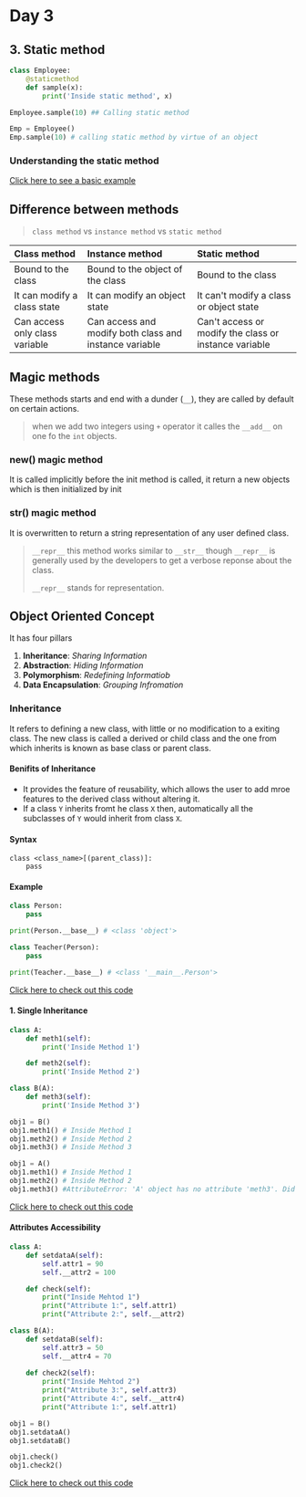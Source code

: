 # Day 3

## 3. Static method

```python
class Employee:
    @staticmethod
    def sample(x):
        print('Inside static method', x)

Employee.sample(10) ## Calling static method

Emp = Employee()
Emp.sample(10) # calling static method by virtue of an object
```

### Understanding the static method

[Click here to see a basic example](./staticmethod/basic.py)

## Difference between methods

> `class method` vs `instance method` vs `static method`

| Class method | Instance method | Static method |
|:-------------|:--------------|:------------|
|Bound to the class|Bound to the object of the class|Bound to the class|
|It can modify a class state|It can modify an object state|It can't modify a class or object state|
|Can access only class variable|Can access and modify both class and instance variable|Can't access or modify the class or instance variable|

## Magic methods

These methods starts and end with a dunder (`__`), they are called by default on certain actions.

> when we add two integers using `+` operator it calles the `__add__` on one fo the `int` objects.

### new() magic method

It is called implicitly before the init method is called, it return a new objects which is then initialized by init

### str() magic method

It is overwritten to return a string representation of any user defined class.

> `__repr__` this method works similar to `__str__` though `__repr__` is generally used by the developers to get a verbose reponse about the class.
>
> `__repr__` stands for representation.

## Object Oriented Concept

It has four pillars

1. **Inheritance**: _Sharing Information_
2. **Abstraction**: _Hiding Information_
3. **Polymorphism**: _Redefining Informatiob_
4. **Data Encapsulation**: _Grouping Infromation_

### Inheritance

It refers to defining a new class, with little or no modification to a exiting class.
The new class is called a derived or child class and the one from which inherits is known as base class or parent class.

#### Benifits of Inheritance

- It provides the feature of reusability, which allows the user to add mroe features to the derived class without altering it.
- If a class `Y` inherits fromt he class `X` then, automatically all the subclasses of `Y` would inherit from class `X`.

#### Syntax

```psudo
class <class_name>[(parent_class)]:
    pass
```

#### Example

```python
class Person:
    pass

print(Person.__base__) # <class 'object'>

class Teacher(Person):
    pass

print(Teacher.__base__) # <class '__main__.Person'>
```

[Click here to check out this code](./OOPs_Concepts/inheritance/basic.py)

#### 1. Single Inheritance

```python
class A:
    def meth1(self):
        print('Inside Method 1')

    def meth2(self):
        print('Inside Method 2')

class B(A):
    def meth3(self):
        print('Inside Method 3')

obj1 = B()
obj1.meth1() # Inside Method 1
obj1.meth2() # Inside Method 2
obj1.meth3() # Inside Method 3

obj1 = A()
obj1.meth1() # Inside Method 1
obj1.meth2() # Inside Method 2
obj1.meth3() #AttributeError: 'A' object has no attribute 'meth3'. Did you mean: 'meth1'?
```

[Click here to check out this code](./OOPs_Concepts/inheritance/implementation.py)

#### Attributes Accessibility

```python
class A:
    def setdataA(self):
        self.attr1 = 90
        self.__attr2 = 100

    def check(self):
        print("Inside Mehtod 1")
        print("Attribute 1:", self.attr1)
        print("Attribute 2:", self.__attr2)

class B(A):
    def setdataB(self):
        self.attr3 = 50
        self.__attr4 = 70
    
    def check2(self):
        print("Inside Mehtod 2")
        print("Attribute 3:", self.attr3)
        print("Attribute 4:", self.__attr4)
        print("Attribute 1:", self.attr1)

obj1 = B()
obj1.setdataA()
obj1.setdataB()

obj1.check()
obj1.check2()
```

[Click here to check out this code](./OOPs_Concepts/inheritance/attribute_accessibility.py)
